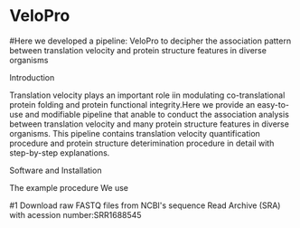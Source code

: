 # VeloPro

#Here we developed a pipeline: VeloPro to decipher the association pattern between translation velocity and protein structure features in diverse organisms

Introduction

Translation velocity plays an important role iin modulating co-translational protein folding and protein functional integrity.Here we provide an easy-to-use and modifiable pipeline that anable to conduct the association analysis between translation velocity and many protein structure features in diverse organisms. This pipeline contains translation velocity quantification procedure and protein structure deterimination procedure in detail with step-by-step explanations.

Software and Installation

The example procedure
We use

#1 Download raw FASTQ files from NCBI's sequence Read Archive (SRA) with acession number:SRR1688545

